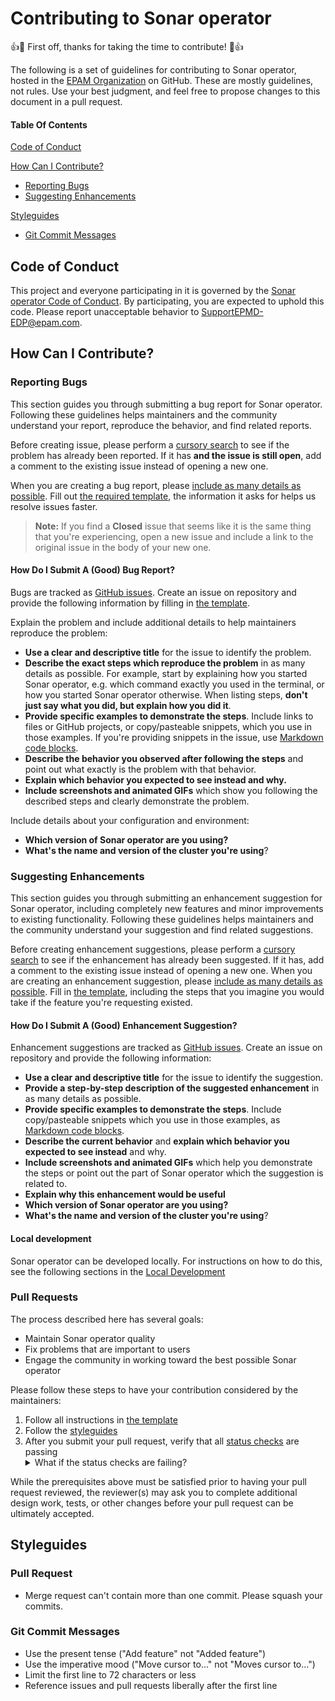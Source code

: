# Contributing to Sonar operator

:+1::tada: First off, thanks for taking the time to contribute! :tada::+1:

The following is a set of guidelines for contributing to Sonar operator, hosted in the [EPAM Organization](https://github.com/epam) on GitHub. These are mostly guidelines, not rules. Use your best judgment, and feel free to propose changes to this document in a pull request.

#### Table Of Contents

[Code of Conduct](#code-of-conduct)

[How Can I Contribute?](#how-can-i-contribute)
  * [Reporting Bugs](#reporting-bugs)
  * [Suggesting Enhancements](#suggesting-enhancements)

[Styleguides](#styleguides)
  * [Git Commit Messages](#git-commit-messages)

## Code of Conduct

This project and everyone participating in it is governed by the [Sonar operator Code of Conduct](CODE_OF_CONDUCT.md). By participating, you are expected to uphold this code. Please report unacceptable behavior to [SupportEPMD-EDP@epam.com](mailto:SupportEPMD-EDP@epam.com).

## How Can I Contribute?

### Reporting Bugs

This section guides you through submitting a bug report for Sonar operator. Following these guidelines helps maintainers and the community understand your report, reproduce the behavior, and find related reports.

Before creating issue, please perform a [cursory search](https://github.com/search?q=repo%3Aepam%2Fedp-sonar-operator+is%3Aissue&type=issues) to see if the problem has already been reported. If it has **and the issue is still open**, add a comment to the existing issue instead of opening a new one.

When you are creating a bug report, please [include as many details as possible](#how-do-i-submit-a-good-bug-report). Fill out [the required template](https://github.com/epam/edp-sonar-operator/.github/blob/master/.github/ISSUE_TEMPLATE/bug_report.md), the information it asks for helps us resolve issues faster.

> **Note:** If you find a **Closed** issue that seems like it is the same thing that you're experiencing, open a new issue and include a link to the original issue in the body of your new one.

#### How Do I Submit A (Good) Bug Report?

Bugs are tracked as [GitHub issues](https://guides.github.com/features/issues/). Create an issue on repository and provide the following information by filling in [the template](https://github.com/epam/edp-sonar-operator/.github/blob/master/.github/ISSUE_TEMPLATE/bug_report.md).

Explain the problem and include additional details to help maintainers reproduce the problem:

* **Use a clear and descriptive title** for the issue to identify the problem.
* **Describe the exact steps which reproduce the problem** in as many details as possible. For example, start by explaining how you started Sonar operator, e.g. which command exactly you used in the terminal, or how you started Sonar operator otherwise. When listing steps, **don't just say what you did, but explain how you did it**.
* **Provide specific examples to demonstrate the steps**. Include links to files or GitHub projects, or copy/pasteable snippets, which you use in those examples. If you're providing snippets in the issue, use [Markdown code blocks](https://help.github.com/articles/markdown-basics/#multiple-lines).
* **Describe the behavior you observed after following the steps** and point out what exactly is the problem with that behavior.
* **Explain which behavior you expected to see instead and why.**
* **Include screenshots and animated GIFs** which show you following the described steps and clearly demonstrate the problem.

Include details about your configuration and environment:

* **Which version of Sonar operator are you using?**
* **What's the name and version of the cluster you're using**?

### Suggesting Enhancements

This section guides you through submitting an enhancement suggestion for Sonar operator, including completely new features and minor improvements to existing functionality. Following these guidelines helps maintainers and the community understand your suggestion and find related suggestions.

Before creating enhancement suggestions, please perform a [cursory search](https://github.com/search?q=repo%3Aepam%2Fedp-sonar-operator+is%3Aissue&type=issues) to see if the enhancement has already been suggested. If it has, add a comment to the existing issue instead of opening a new one. When you are creating an enhancement suggestion, please [include as many details as possible](#how-do-i-submit-a-good-enhancement-suggestion). Fill in [the template](https://github.com/epam/edp-sonar-operator/.github/blob/master/.github/ISSUE_TEMPLATE/feature_request.md), including the steps that you imagine you would take if the feature you're requesting existed.

#### How Do I Submit A (Good) Enhancement Suggestion?

Enhancement suggestions are tracked as [GitHub issues](https://guides.github.com/features/issues/). Create an issue on repository and provide the following information:

* **Use a clear and descriptive title** for the issue to identify the suggestion.
* **Provide a step-by-step description of the suggested enhancement** in as many details as possible.
* **Provide specific examples to demonstrate the steps**. Include copy/pasteable snippets which you use in those examples, as [Markdown code blocks](https://help.github.com/articles/markdown-basics/#multiple-lines).
* **Describe the current behavior** and **explain which behavior you expected to see instead** and why.
* **Include screenshots and animated GIFs** which help you demonstrate the steps or point out the part of Sonar operator which the suggestion is related to.
* **Explain why this enhancement would be useful**
* **Which version of Sonar operator are you using?**
* **What's the name and version of the cluster you're using**?

#### Local development

Sonar operator can be developed locally. For instructions on how to do this, see the following sections in the [Local Development](https://epam.github.io/edp-install/developer-guide/local-development/?h=local)

### Pull Requests

The process described here has several goals:

- Maintain Sonar operator quality
- Fix problems that are important to users
- Engage the community in working toward the best possible Sonar operator

Please follow these steps to have your contribution considered by the maintainers:

1. Follow all instructions in [the template](pull_request_template.md)
2. Follow the [styleguides](#styleguides)
3. After you submit your pull request, verify that all [status checks](https://help.github.com/articles/about-status-checks/) are passing <details><summary>What if the status checks are failing?</summary>If a status check is failing, and you believe that the failure is unrelated to your change, please leave a comment on the pull request explaining why you believe the failure is unrelated. A maintainer will re-run the status check for you. If we conclude that the failure was a false positive, then we will open an issue to track that problem with our status check suite.</details>

While the prerequisites above must be satisfied prior to having your pull request reviewed, the reviewer(s) may ask you to complete additional design work, tests, or other changes before your pull request can be ultimately accepted.

## Styleguides

### Pull Request

* Merge request can't contain more than one commit. Please squash your commits.

### Git Commit Messages

* Use the present tense ("Add feature" not "Added feature")
* Use the imperative mood ("Move cursor to..." not "Moves cursor to...")
* Limit the first line to 72 characters or less
* Reference issues and pull requests liberally after the first line
